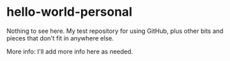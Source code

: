 # hello-world-personal
Nothing to see here. My test repository for using GitHub, plus other bits and pieces that don't fit in anywhere else.

More info: I'll add more info here as needed.
